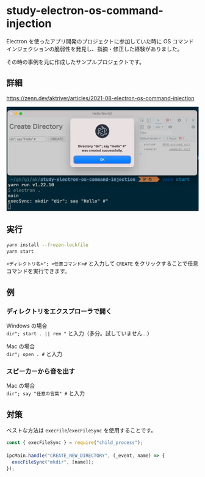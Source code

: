 # study-electron-os-command-injection

Electron を使ったアプリ開発のプロジェクトに参加していた時に OS コマンドインジェクションの脆弱性を発見し、指摘・修正した経験がありました。

その時の事例を元に作成したサンプルプロジェクトです。

## 詳細

https://zenn.dev/aktriver/articles/2021-08-electron-os-command-injection

![](./example.png)

## 実行

```sh
yarn install --frozen-lockfile
yarn start
```

`<ディレクトリ名>"; <任意コマンド>#` と入力して `CREATE` をクリックすることで任意コマンドを実行できます。

## 例

### ディレクトリをエクスプローラで開く

Windows の場合<br>
`dir"; start . || rem "` と入力（多分。試していません…）

Mac の場合<br>
`dir"; open . #` と入力

### スピーカーから音を出す

Mac の場合<br>
`dir"; say "任意の言葉" #` と入力

## 対策

ベストな方法は `execFile`/`execFileSync` を使用することです。

```javascript
const { execFileSync } = require("child_process");

ipcMain.handle("CREATE_NEW_DIRECTORY", (_event, name) => {
  execFileSync("mkdir", [name]);
});
```
